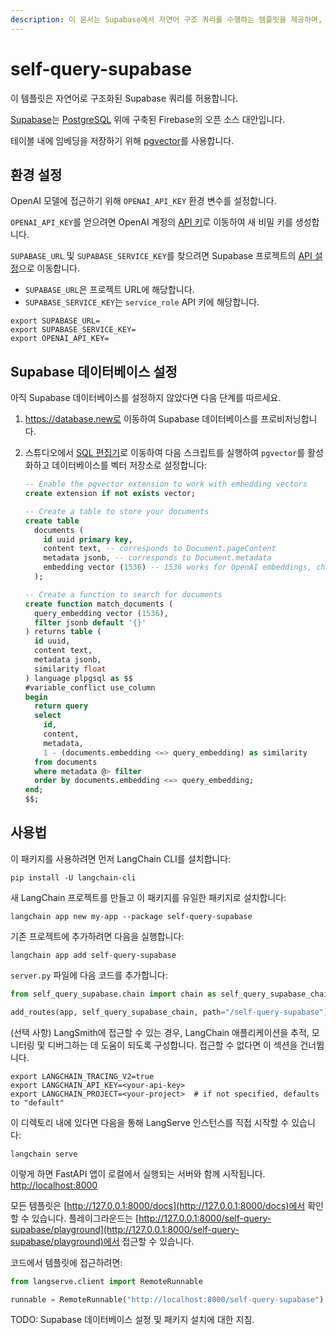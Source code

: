 ```yaml
---
description: 이 문서는 Supabase에서 자연어 구조 쿼리를 수행하는 템플릿을 제공하며, OpenAI API와 pgvector를 활용합니다.
---
```


# self-query-supabase

이 템플릿은 자연어로 구조화된 Supabase 쿼리를 허용합니다.

[Supabase](https://supabase.com/docs)는 [PostgreSQL](https://en.wikipedia.org/wiki/PostgreSQL) 위에 구축된 Firebase의 오픈 소스 대안입니다.

테이블 내에 임베딩을 저장하기 위해 [pgvector](https://github.com/pgvector/pgvector)를 사용합니다.

## 환경 설정

OpenAI 모델에 접근하기 위해 `OPENAI_API_KEY` 환경 변수를 설정합니다.

`OPENAI_API_KEY`를 얻으려면 OpenAI 계정의 [API 키](https://platform.openai.com/account/api-keys)로 이동하여 새 비밀 키를 생성합니다.

`SUPABASE_URL` 및 `SUPABASE_SERVICE_KEY`를 찾으려면 Supabase 프로젝트의 [API 설정](https://supabase.com/dashboard/project/_/settings/api)으로 이동합니다.

- `SUPABASE_URL`은 프로젝트 URL에 해당합니다.
- `SUPABASE_SERVICE_KEY`는 `service_role` API 키에 해당합니다.

```shell
export SUPABASE_URL=
export SUPABASE_SERVICE_KEY=
export OPENAI_API_KEY=
```


## Supabase 데이터베이스 설정

아직 Supabase 데이터베이스를 설정하지 않았다면 다음 단계를 따르세요.

1. https://database.new로 이동하여 Supabase 데이터베이스를 프로비저닝합니다.
2. 스튜디오에서 [SQL 편집기](https://supabase.com/dashboard/project/_/sql/new)로 이동하여 다음 스크립트를 실행하여 `pgvector`를 활성화하고 데이터베이스를 벡터 저장소로 설정합니다:

   ```sql
   -- Enable the pgvector extension to work with embedding vectors
   create extension if not exists vector;
   
   -- Create a table to store your documents
   create table
     documents (
       id uuid primary key,
       content text, -- corresponds to Document.pageContent
       metadata jsonb, -- corresponds to Document.metadata
       embedding vector (1536) -- 1536 works for OpenAI embeddings, change as needed
     );
   
   -- Create a function to search for documents
   create function match_documents (
     query_embedding vector (1536),
     filter jsonb default '{}'
   ) returns table (
     id uuid,
     content text,
     metadata jsonb,
     similarity float
   ) language plpgsql as $$
   #variable_conflict use_column
   begin
     return query
     select
       id,
       content,
       metadata,
       1 - (documents.embedding <=> query_embedding) as similarity
     from documents
     where metadata @> filter
     order by documents.embedding <=> query_embedding;
   end;
   $$;
   ```


## 사용법

이 패키지를 사용하려면 먼저 LangChain CLI를 설치합니다:

```shell
pip install -U langchain-cli
```


새 LangChain 프로젝트를 만들고 이 패키지를 유일한 패키지로 설치합니다:

```shell
langchain app new my-app --package self-query-supabase
```


기존 프로젝트에 추가하려면 다음을 실행합니다:

```shell
langchain app add self-query-supabase
```


`server.py` 파일에 다음 코드를 추가합니다:
```python
from self_query_supabase.chain import chain as self_query_supabase_chain

add_routes(app, self_query_supabase_chain, path="/self-query-supabase")
```


(선택 사항) LangSmith에 접근할 수 있는 경우, LangChain 애플리케이션을 추적, 모니터링 및 디버그하는 데 도움이 되도록 구성합니다. 접근할 수 없다면 이 섹션을 건너뜁니다.

```shell
export LANGCHAIN_TRACING_V2=true
export LANGCHAIN_API_KEY=<your-api-key>
export LANGCHAIN_PROJECT=<your-project>  # if not specified, defaults to "default"
```


이 디렉토리 내에 있다면 다음을 통해 LangServe 인스턴스를 직접 시작할 수 있습니다:

```shell
langchain serve
```


이렇게 하면 FastAPI 앱이 로컬에서 실행되는 서버와 함께 시작됩니다.
[http://localhost:8000](http://localhost:8000)

모든 템플릿은 [http://127.0.0.1:8000/docs](http://127.0.0.1:8000/docs)에서 확인할 수 있습니다.
플레이그라운드는 [http://127.0.0.1:8000/self-query-supabase/playground](http://127.0.0.1:8000/self-query-supabase/playground)에서 접근할 수 있습니다.

코드에서 템플릿에 접근하려면:

```python
from langserve.client import RemoteRunnable

runnable = RemoteRunnable("http://localhost:8000/self-query-supabase")
```


TODO: Supabase 데이터베이스 설정 및 패키지 설치에 대한 지침.